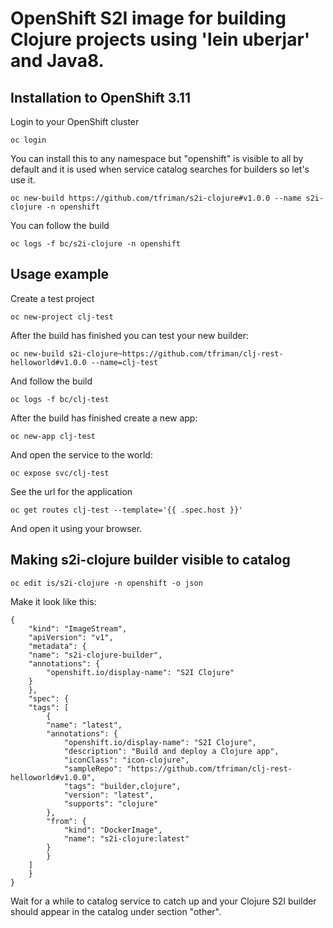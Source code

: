 # OpenShift S2I image for building Clojure projects using 'lein uberjar' and Java8.

## Installation to OpenShift 3.11

Login to your OpenShift cluster

```oc login```

You can install this to any namespace but "openshift" is visible to all by default and it is used when service catalog searches for builders so let's use it.

```oc new-build https://github.com/tfriman/s2i-clojure#v1.0.0 --name s2i-clojure -n openshift```

You can follow the build

```oc logs -f bc/s2i-clojure -n openshift```

## Usage example

Create a test project

```oc new-project clj-test```

After the build has finished you can test your new builder:

```oc new-build s2i-clojure~https://github.com/tfriman/clj-rest-helloworld#v1.0.0 --name=clj-test```

And follow the build

```oc logs -f bc/clj-test```

After the build has finished create a new app:

```oc new-app clj-test```

And open the service to the world:

```oc expose svc/clj-test```

See the url for the application

```oc get routes clj-test --template='{{ .spec.host }}'```

And open it using your browser.

## Making s2i-clojure builder visible to catalog

```oc edit is/s2i-clojure -n openshift -o json```

Make it look like this:

```
{
    "kind": "ImageStream",
    "apiVersion": "v1",
    "metadata": {
	"name": "s2i-clojure-builder",
	"annotations": {
	    "openshift.io/display-name": "S2I Clojure"
	}
    },
    "spec": {
	"tags": [
	    {
		"name": "latest",
		"annotations": {
		    "openshift.io/display-name": "S2I Clojure",
		    "description": "Build and deploy a Clojure app",
		    "iconClass": "icon-clojure",
		    "sampleRepo": "https://github.com/tfriman/clj-rest-helloworld#v1.0.0",
		    "tags": "builder,clojure",
		    "version": "latest",
		    "supports": "clojure"
		},
		"from": {
		    "kind": "DockerImage",
		    "name": "s2i-clojure:latest"
		}
	    }
	]
    }
}

```

Wait for a while to catalog service to catch up and your Clojure S2I
builder should appear in the catalog under section "other".